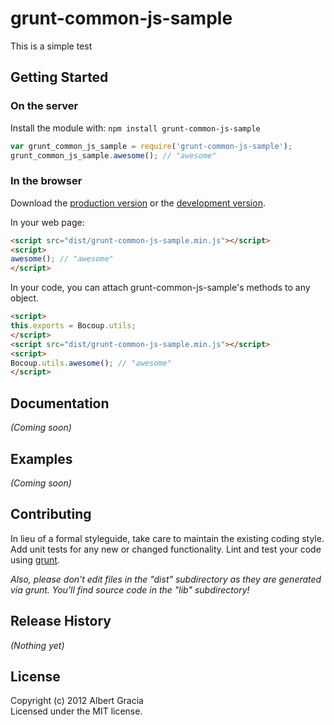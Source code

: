 # grunt-common-js-sample

This is a simple test

## Getting Started
### On the server
Install the module with: `npm install grunt-common-js-sample`

```javascript
var grunt_common_js_sample = require('grunt-common-js-sample');
grunt_common_js_sample.awesome(); // "awesome"
```

### In the browser
Download the [production version][min] or the [development version][max].

[min]: https://raw.github.com/albertgrala/grunt-commonjs-sample/master/dist/grunt-common-js-sample.min.js
[max]: https://raw.github.com/albertgrala/grunt-commonjs-sample/master/dist/grunt-common-js-sample.js

In your web page:

```html
<script src="dist/grunt-common-js-sample.min.js"></script>
<script>
awesome(); // "awesome"
</script>
```

In your code, you can attach grunt-common-js-sample's methods to any object.

```html
<script>
this.exports = Bocoup.utils;
</script>
<script src="dist/grunt-common-js-sample.min.js"></script>
<script>
Bocoup.utils.awesome(); // "awesome"
</script>
```

## Documentation
_(Coming soon)_

## Examples
_(Coming soon)_

## Contributing
In lieu of a formal styleguide, take care to maintain the existing coding style. Add unit tests for any new or changed functionality. Lint and test your code using [grunt](http://gruntjs.com/).

_Also, please don't edit files in the "dist" subdirectory as they are generated via grunt. You'll find source code in the "lib" subdirectory!_

## Release History
_(Nothing yet)_

## License
Copyright (c) 2012 Albert Gracia  
Licensed under the MIT license.
